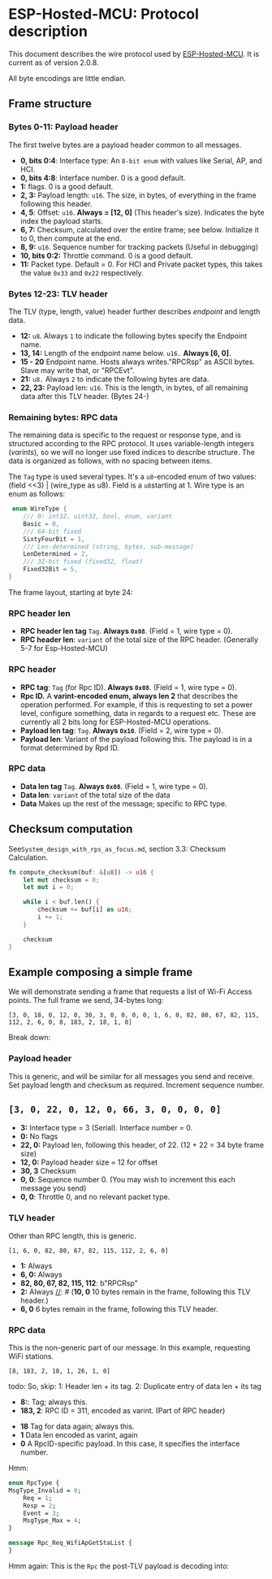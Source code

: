 # ESP-Hosted-MCU: Protocol description

This document describes the wire protocol used by [ESP-Hosted-MCU](https://github.com/espressif/esp-hosted-mcu).
It is current as of version 2.0.8.

All byte encodings are little endian.

## Frame structure

### Bytes 0-11: Payload header
The first twelve bytes are a payload header common to all messages.

- **0, bits 0:4**: Interface type: An `8-bit enum` with values like Serial, AP, and HCI.
- **0, bits 4:8**: Interface number. 0 is a good default.
- **1:** flags. 0 is a good default.
- **2, 3:** Payload length: `u16`. The size, in bytes, of everything in the frame following this header.
- **4, 5**: Offset: `u16`. **Always = [12, 0]** (This header's size). Indicates the byte index the payload starts.
- **6, 7:** Checksum, calculated over the entire frame; see below. Initialize it to 0, then compute at the end.
- **8, 9:** `u16`. Sequence number for tracking packets (Useful in debugging)
- **10, bits 0:2:** Throttle command. 0 is a good default.
- **11:** Packet type. Default = 0. For HCI and Private packet types, this takes the value  `0x33` and `0x22` respectively.


### Bytes 12-23: TLV header
The TLV (type, length, value) header further describes _endpoint_ and length data.

- **12:** `u8`. Always `1` to indicate the following bytes specify the Endpoint name.
- **13, 14:** Length of the endpoint name below. `u16.` **Always [6, 0]**.
- **15 - 20** Endpoint name. Hosts always writes."RPCRsp" as ASCII bytes. Slave may write that, or "RPCEvt".
- **21:** `u8.` Always `2` to indicate the following bytes are data.
- **22, 23:** Payload len: `u16`. This is the length, in bytes, of all remaining data after this TLV header. (Bytes 24-)


### Remaining bytes: RPC data
The remaining data is specific to the request or response type, and is structured according to the RPC protocol.
It uses variable-length integers (_varints_), so we will no longer use fixed indices to describe structure. The data is organized
as follows, with no spacing between items. 

The `Tag` type is used several types. It's a `u8`-encoded enum of two values: (field <<3) | (wire_type as u8). 
Field is a `u8`starting at 1. Wire type is an enum as follows:

```rust
 enum WireType {
    /// 0: int32, uint32, bool, enum, variant
    Basic = 0,
    /// 64-bit fixed
    SixtyFourBit = 1,
    /// Len-determined (string, bytes, sub-message)
    LenDetermined = 2,
    /// 32-bit fixed (fixed32, float)
    Fixed32Bit = 5,
}
```

[//]: # ( todo: QC these wire types)

The frame layout, starting at byte 24:
### RPC header len
- **RPC header len tag** `Tag`. **Always `0x08`**. (Field = 1, wire type = 0).
- **RPC header len**: `variant` of the total size of the RPC header. (Generally 5-7 for Esp-Hosted-MCU)

### RPC header
- **RPC tag**: `Tag` (for Rpc ID). **Always `0x08`**. (Field = 1, wire type = 0).
- **Rpc ID.** A **varint-encoded enum, always len 2** that describes the operation performed. For example, if this is requesting to set a power level,
configure something, data in regards to a request etc. These are currently all 2 bits long for ESP-Hosted-MCU
operations.
- **Payload len tag**: `Tag`. **Always `0x10`**. (Field = 2, wire type = 0).
- **Payload len**: Variant of the payload following this. The payload is in a format determined by Rpd ID.

### RPC data
- **Data len tag** `Tag`. **Always `0x08`**. (Field = 1, wire type = 0).
- **Data len**: `variant` of the total size of the data
- **Data** Makes up the rest of the message; specific to RPC type.


## Checksum computation
See`System_design_with_rps_as_focus.md`, section 3.3: Checksum Calculation.
```rust
fn compute_checksum(buf: &[u8]) -> u16 {
    let mut checksum = 0;
    let mut i = 0;

    while i < buf.len() {
        checksum += buf[i] as u16;
        i += 1;
    }

    checksum
}
```


## Example composing a simple frame
We will demonstrate sending a frame that requests a list of Wi-Fi Access points. The full frame we send, 34-bytes long:

[//]: # (`[3, 0, 22, 0, 12, 0, 66, 3, 0, 0, 0, 0, 1, 6, 0, 82, 80, 67, 82, 115, 112, 2, 10, 0, 8, 5, 8, 183, 2, 16, 1, 16, 1, 0]`)
`[3, 0, 18, 0, 12, 0, 30, 3, 0, 0, 0, 0, 1, 6, 0, 82, 80, 67, 82, 115, 112, 2, 6, 0, 8, 183, 2, 18, 1, 0]`

Break down:

### Payload header
This is generic, and will be similar for all messages you send and receive. Set payload length and checksum as
required. Increment sequence number.

`[3, 0, 22, 0, 12, 0, 66, 3, 0, 0, 0, 0]`
- 
- **3:** Interface type = 3 (Serial). Interface number = 0.
- **0:** No flags
- **22, 0:** Payload len, following this header, of 22. (12 + 22 = 34 byte frame size)
- **12, 0:** Payload header size = 12 for offset
- **30, 3** Checksum
- **0, 0**: Sequence number 0. (You may wish to increment this each message you send)
- **0, 0**: Throttle 0, and no relevant packet type.


### TLV header
Other than RPC length, this is generic.

[//]: # (`[1, 6, 0, 82, 80, 67, 82, 115, 112, 2, 10, 0]`)
`[1, 6, 0, 82, 80, 67, 82, 115, 112, 2, 6, 0]`

- **1:** Always
- **6, 0:** Always
- **82, 80, 67, 82, 115, 112**: b"RPCRsp"
- **2:** Always
[//]: # (**10, 0** 10 bytes remain in the frame, following this TLV header.)
- **6, 0** 6 bytes remain in the frame, following this TLV header.


### RPC data
This is the non-generic part of our message. In this example, requesting WiFi stations.

[//]: # (`[8, 5, 8, 183, 2, 16, 1, 16, 1, 0]`)
[//]: # (`[8, 183, 2, 18, 1, 0]`)
`[8, 183, 2, 18, 1, 26, 1, 0]`

todo: So, skip: 1: Header len + its tag.  2: Duplicate entry of data len + its tag

[//]: # (**8:**: Tag; always this.)
[//]: # (**5:**: RPC header len = 5, encoded as varint.)
- **8:**: Tag; always this.
- **183, 2**: RPC ID = 311, encoded as varint. (Part of RPC header)

[//]: # (**18**: Tag for data len; always this.  &#40;Part of RPC header&#41;)
[//]: # (**1**: Data len encoded as varint. &#40;Part of RPC header&#41;)

- **18** Tag for data again; always this.
- **1** Data len encoded as varint, again
- **0** A RpcID-specific payload. In this case, it specifies the interface number.


Hmm:
```proto
enum RpcType {
MsgType_Invalid = 0;
	Req = 1;
	Resp = 2;
	Event = 3;
	MsgType_Max = 4;
}

message Rpc_Req_WifiApGetStaList {
}
```


Hmm again:
This is the `Rpc` the post-TLV payload is decoding into: